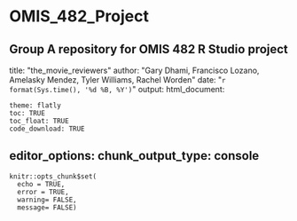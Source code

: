 # OMIS_482_Project
Group A repository for OMIS 482 R Studio project 
---
title: "the_movie_reviewers"
author: "Gary Dhami, Francisco Lozano, Amelasky Mendez, Tyler Williams, Rachel Worden"
date: "`r format(Sys.time(), '%d %B, %Y')`" 
output: 
  html_document:
    
    theme: flatly
    toc: TRUE
    toc_float: TRUE
    code_download: TRUE
editor_options: 
  chunk_output_type: console
---

```{r setup, include=FALSE, cache = F}
knitr::opts_chunk$set(
  echo = TRUE,
  error = TRUE,
  warning= FALSE,
  message= FALSE)

